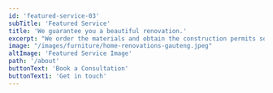 ```yaml
---
id: 'featured-service-03'
subTitle: 'Featured Service'
title: 'We guarantee you a beautiful renovation.'
excerpt: "We order the materials and obtain the construction permits so everything comes together on schedule.No other home renovation company comes close to the degree of quality, service, project management, problem solving, and our expertise.Let us come to you. A certified interior design expert will meet with you at your location. A certified interior design expert will meet with you to discuss and recommend the most suitable design for your space, needs, and budget with no commitment to you. The consultation is a way for you to discuss your vision and receive recommendations from our designers, and work together to conceive an action plan. Whether you choose Elengecy or another firm, you’ll have a clear sense of all your options. Of course, we hope you choose Elengecy."
image: "/images/furniture/home-renovations-gauteng.jpeg"
altImage: 'Featured Service Image'
path: '/about'
buttonText: 'Book a Consultation'
buttonText1: 'Get in touch'
---
```

